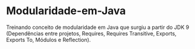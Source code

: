 # Modularidade-em-Java
Treinando conceito de modularidade em Java que surgiu a partir do JDK 9 (Dependências entre projetos, Requires, Requires Transitive, Exports, Exports To, Módulos e Reflection).
